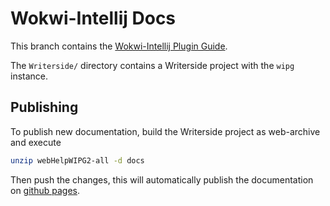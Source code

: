 # Wokwi-Intellij Docs

This branch contains the [Wokwi-Intellij Plugin Guide](https://jozott00.github.io/wokwi-intellij/starter-topic.html).

The `Writerside/` directory contains a Writerside project with the `wipg` instance.

## Publishing

To publish new documentation, build the Writerside project as web-archive 
and execute

```bash
unzip webHelpWIPG2-all -d docs   
```

Then push the changes, this will automatically publish the documentation on
[github pages](https://jozott00.github.io/wokwi-intellij/starter-topic.html).